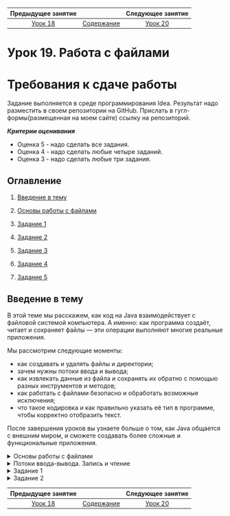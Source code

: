    Предыдущее занятие   |         &nbsp;          |   Следующее занятие    
:----------------------:|:-----------------------:|:----------------------:
 [Урок 18](LESSON18.MD) | [Содержание](README.MD) | [Урок 20](LESSON20.MD) 

# Урок 19. Работа с файлами

# Требования к сдаче работы

Задание выполняется в среде программирования Idea. Результат надо разместить в своем репозитории на GitHub.
Прислать в гугл-формы(размещенная на моем сайте) ссылку на репозиторий.

***Критерии оценивания***

* Оценка 5 - надо сделать все задания.
* Оценка 4 - надо сделать любые четыре заданий.
* Оценка 3 - надо сделать любые три задания.

## Оглавление

1. [Введение в тему](#введение-в-тему)
2. [Основы работы с файлами](#основы-работы-с-файлами)

9. [Задание 1](#задание-1)
10. [Задание 2](#задание-2)
11. [Задание 3](#задание-3)
12. [Задание 4](#задание-4)
13. [Задание 5](#задание-5)

## Введение в тему

В этой теме мы расскажем, как код на Java взаимодействует с файловой системой компьютера. 
А именно: как программа создаёт, читает и сохраняет файлы — эти операции выполняют многие реальные приложения.

Мы рассмотрим следующие моменты:

* как создавать и удалять файлы и директории;
* зачем нужны потоки ввода и вывода;
* как извлекать данные из файла и сохранять их обратно с помощью разных инструментов и методов;
* как работать с файлами безопасно и обработать возможные исключения;
* что такое кодировка и как правильно указать её тип в программе, чтобы корректно отобразить текст.

После завершения уроков вы узнаете больше о том, как Java общается с внешним миром, и сможете создавать более сложные и функциональные приложения.

<details>

<summary>Основы работы с файлами</summary>

## Основы работы с файлами

Особенности навигации и работы с файлами отличаются у разных операционных систем.
Так как Java — кроссплатформенный язык, в ней есть классы, которые координируют взаимодействие разработчика с любой файловой системой.

Для представления файлов в Java существует два класса:

* `java.io.File`, доступный с 1-й версии Java (1996);
* более новый API `java.nio.file.Path`, доступный с 7-й версии Java (2011).

Оба класса умеют выполнять все необходимые операции с файлами: чтение, запись, проверку состояния, удаление и многое другое. 
`File` появился гораздо раньше, но его всё ещё можно встретить в реальных проектах, которые были созданы до 2011 года.
В `Path` учли ошибки предыдущей реализации — что это за ошибки, расскажем подробнее далее в уроке. С момента возникновения класс `Path` стал использоваться для новых проектов.

### Путь


**Путь** (англ. path) — это набор символов, показывающий расположение файла или директории в файловой системе.
Вы уже встречались с понятием «путь», когда работали с командной строкой — команда `pwd` выводит путь к текущей директории.

```bash
$ pwd
/home/student
```

В операционных системах UNIX разделительным знаком для записи пути является `/`. В Windows — `\`. Эти знаки разделяют названия директорий, составляющих путь к файлу. Например:

```commandline
Linux, macOS: /home/username/docs/file.txt
Windows: C:\username\docs\file.txt
```

Есть два вида путей: 
* **Абсолютный (полный) путь** — указывает на одно и то же место в файловой системе вне зависимости от текущей директории. Полный путь всегда начинается с корневого каталога.
* **Относительный (сокращённый) путь** — указывает место относительно какой-либо отправной точки (другого файла, программы и так далее).

Например, абсолютный путь до файла `file.txt` всегда будет одинаковым — `C:\username\docs\file.txt`, а относительный зависит от того, в какой директории
находятся пользователь или программа, которые хотят обратиться к этому файлу. 
Допустим, пользователь находится в папке `C:\username\`, тогда относительный путь до нужного файла — `docs\file.txt`.

### Класс File

Объект класса `File` нужен для управления информацией о файлах и директориях.
Чтобы создать его, можно указать в строке **абсолютный** или **относительный** путь к файлу или каталогу, с которыми предполагается работа в коде.
Пример создания объекта `File` для директории `C:\\documents` в Windows:

```java
File dir = new File("C:\\documents");
```

Также есть следующие способы создать объект типа `File`: 
* `File(File parent, String child)` — указать путь к директории в виде объекта класса `File` и имя файла;
* `File(String parent, String child)` — указать путь к директории и имя файла.

```java
import java.io.File;

public class Practicum {

    public static void main(String[] args) {

        // создание объекта File для директории C:\\documents (для пользователей Windows)
        File dir = new File("C:\\documents");

        // создание объектов для файлов, которые находятся в директории
        File file1 = new File(dir, "lesson.txt"); // указываются путь к директории в виде объекта класса File и имя файла
        File file2 = new File("C:\\documents", "example.txt"); // указываются путь к директории и имя файла
    }
}
```

В классе `File` есть много методов и свойств для работы с файлами и директориями. 
При необходимости вы можете обратиться к [официальной документации](https://docs.oracle.com/en/java/javase/21/docs/api/java.base/java/io/File.html) и найти интересующее описание.
Мы приведём только самые популярные методы:

* `String getName()` — позволяет узнать краткое имя файла или директории;
* `boolean isFile()` — возвращает значение true, если по указанному пути находится файл;
* `boolean isDirectory()` — возвращает значение true, если по указанному пути находится директория;
* `String[] list()` — возвращает массив имён файлов и поддиректорий;
* `File[] listFiles()` — возвращает массив объектов файлов и поддиректорий.

Пройдёмся по содержимому директории с помощью перечисленных методов.

```java
import java.io.File;

public class Practicum {

    private static final String HOME = System.getProperty("user.home");

    public static void main(String[] args) {

        // создаём объект директории
        File dir = new File(HOME);

        // проверяем, является ли объект директорией
        if (dir.isDirectory()) {

            // получаем все вложенные объекты в директории
            for (File item : dir.listFiles()) {
                if (item.isDirectory()) {
                    System.out.println("Каталог: " + item.getName());
                } else {
                    System.out.println("Файл: " + item.getName());
                }
            }
        }
    }
}
```

Ещё несколько наиболее распространённых методов:
* `boolean mkdir()` — создаёт новую директорию. При успешном создании возвращает значение `true`.
* `boolean renameTo(File dest)` — переименовывает файл или директорию. В параметре указывается новое имя файла. Если переименовать не удалось, метод возвращает `false`.
* `boolean delete()` — удаляет или файл, или пустую директорию по пути, который передан в конструктор. При успешном удалении возвращает `true`.

Также в классе `File` существует константа `separator`. С помощью неё вводятся разделительные знаки `/` или `\`.

Пример кода, в котором есть описанные выше методы и константа:

```java
import java.io.File;

public class Practicum {

    private static final String HOME = System.getProperty("user.home");

    public static void main(String[] args) {

        // определение объекта для директории
        File dir = new File(HOME + File.separator + "NewDir");
        
        boolean created = dir.mkdir();
        if (created) {
            System.out.println("Директория создана.");
        }

        // присвоение нового имени директории
        File newDir = new File(HOME + File.separator + "NewDirRenamed");
        dir.renameTo(newDir);

        // удаление директории
        boolean deleted = newDir.delete();
        if (deleted) {
            System.out.println("Директория удалена.");
        }
    }
}

```

### Работа с файлами в 7-й версии Java и выше

У класса `File` имеется ряд недостатков. Например, в нём отсутствует метод, который позволяет скопировать файл
и переместить его в другое место. Кроме того, в этом классе много методов, возвращающих булево значение `false` в случае ошибки. С исключениями править код гораздо проще.

В 7-й версии Java создатели языка решили изменить работу с файлами и директориями. Вместо единого класса `java.io.File` появились три структуры:
* `Paths` — служебный класс, который предоставляет два метода для получения объекта типа `Path`.
* `Path` — доработанная версия `File`. Это интерфейс, у которого есть множество реализаций для конкретных файловых систем. Он делает всё, что может его предшественник, но эффективнее.
* `Files` — класс, состоящий из множества статических методов для работы с файлами.

### Класс Paths

`Paths` — небольшой класс с двумя статическими методами get, которые различаются только входными параметрами. Вот форматы этих методов:
* `Path get(String first, String... more)` — преобразует строку пути (параметр first) или последовательность строк (параметр more), образующих при соединении строку пути, в Path.
* `Path get(URI uri)` — преобразует заданный объект типа URI. Это символьная строка, позволяющая идентифицировать какой-либо ресурс:
документ, изображение, файл и так далее. 
Например, строка `file:\\\C:\books\dune.epub` идентифицирует файл электронной книги, расположенной по пути `C:\\books`, как объект `Path`.

Класс `Paths` создали для того, чтобы получить из переданной строки или `URI` объект типа `Path`. 
Другой функциональности у него нет. Пример работы этого класса:

```java
import java.nio.file.Path;
import java.nio.file.Paths;

public class Practicum {

    public static void main(String[] args) {

        // использован интерфейс Path, который позволяет описать путь к файлам и каталогам
        Path myFavouriteFilePath =
            Paths.get("C:\\users\\username\\desktop\\favouriteFile.txt");
    }
}
```


### Интерфейс Path

Объект типа `Path` содержит имена директорий и файлов, которые составляют полный путь к файлу или каталогу.
Он также содержит методы для добавления элементов пути, их извлечения и манипуляций с ними. 
Остальные методы для разных действий вынесены в статические методы класса `Files`.

Некоторые из методов `Path`:
* `Path getFileName()` — возвращает имя файла из пути;
* `Path getParent()` — возвращает «родительскую» директорию по отношению к текущему пути (ту, которая находится выше по дереву директорий);
* `Path getRoot()` — возвращает «корневую» директорию (ту, которая находится на вершине дерева директорий);
* `java.io.File toFile() `— метод для перехода между старым и новым средством работы с файлами;
* `Path resolve(String other)` — возвращает путь к вложенному элементу с именем `other` в папке (при этом исходный путь должен быть папкой — файлы не могут содержать вложенных элементов).
* 
С остальными методами интерфейса Path вы можете ознакомиться в [официальной документации](https://docs.oracle.com/en/java/javase/21/docs/api/java.base/java/nio/file/Path.html).

С помощью описанных выше методов можно получить минимальную информацию о расположении объекта типа Path. Например:
```java
import java.nio.file.Path;
import java.nio.file.Paths;

public class Practicum {

    private static final String HOME = System.getProperty("user.home");

    public static void main(String[] args) {

        // создаём объект Path с помощью статического метода get() класса Paths
        Path testFilePath = Paths.get(HOME, "test", "file.txt");

        // выводим информацию о файле
        System.out.println("Информация о файле: ");
        System.out.println(" - имя: " + testFilePath.getFileName());
        System.out.println(" - корневая директория: " + testFilePath.getRoot());
        System.out.println(" - родительская директория: " + testFilePath.getParent());

        // выводим элементы пути
        System.out.println("Элементы пути: ");
        for (Path element : testFilePath) {
            System.out.println(" - элемент пути: " + element);
        }
    }
}
```

### Класс Files

`Files` — это `final`-класс с `private`-конструктором. Он содержит только 
статические методы для выполнения различных действий. Его основные методы:
* `Path createFile(Path path, FileAttribute<?>... attrs)` — создаёт новый пустой файл. Выбрасывает исключение, если файл уже существует. Параметры метода: `path` — путь к файлу, который нужно создать, `attrs` — необязательный список атрибутов файла (в нём можно указать правила доступа к файлу, добавить информацию о создателе и так далее).
* `Path createDirectory(Path dir, FileAttribute<?>... attrs)` — создаёт новую директорию. Параметры метода: `dir` — директория, которую нужно создать, `attrs` — необязательный список атрибутов директории.
* `Path move(Path source, Path target, CopyOption. . . options)` — перемещает файл. Параметры метода: `source` — путь к файлу, который нужно переместить, `target` — путь к файлу назначения, `options` — необязательные параметры, определяющие, как нужно делать перемещение.
* `void delete(Path path)` — удаляет файл или директорию. Если удаляется директория, необходимо убедиться, что она пуста, иначе будет получено исключение `DirectoryNotEmptyException`. Если удаляется файл, необходимо убедиться, что он существует, иначе будет получено исключение `NoSuchFileException`. Параметры метода: `path` — путь к файлу или директории, которые нужно удалить.
* `boolean deleteIfExists(Path path)` — удаляет файл или директорию, если они существуют. Параметры метода: `path` — путь к файлу, который нужно удалить. Возвращаемое значение: `true` — если файл был удалён этим методом, `false` — если файл не может быть удалён, потому что не существует.

Остальные методы класса `Files` вы можете найти в [официальной документации](https://docs.oracle.com/en/java/javase/21/docs/api/java.base/java/nio/file/Files.html).

В примере ниже показана работа обозначенных методов:

```java
import java.io.IOException;
import java.nio.file.Files;
import java.nio.file.Path;
import java.nio.file.Paths;
import static java.nio.file.StandardCopyOption.REPLACE_EXISTING;

public class Practicum {

    private static final String HOME = System.getProperty("user.home");

    public static void main(String[] args) throws IOException {

        // создаём файл testFile
        Path testFile =
            Files.createFile(Paths.get(HOME, "testFile.txt"));

        if (Files.exists(Paths.get(HOME, "testFile.txt"))) {
            System.out.println("Файл успешно создан.");
        }

        // создаём директорию testDirectory
        Path testDirectory =
            Files.createDirectory(Paths.get(HOME, "testDirectory"));
        if (Files.exists(Paths.get(HOME, "testDirectory"))) {
            System.out.println("Директория успешно создана.");
        }

        // перемещаем файл testFile в директорию testDirectory
        testFile = Files.move(testFile,
            Paths.get(HOME, "testDirectory", "testFile.txt"),
            REPLACE_EXISTING);

        if (Files.exists(
            Paths.get(HOME, "testDirectory", "testFile.txt"))) {

            System.out.println("Файл перемещён в testDirectory.");
        }

        // удаляем файл
        Files.delete(testFile);
        if (!Files.exists(
            Paths.get(HOME, "testDirectory", "testFile.txt"))) {

            System.out.println("Тестовый файл удалён.");
        }

        // удаляем пустую директорию
        Files.delete(testDirectory);
        if (!Files.exists(Paths.get(HOME, "testDirectory"))) {
            System.out.println("Директория удалена.");
        }
    }
}
```

### Метод copy()
Теперь расскажем о методе, которого не хватало в `File`. Это метод копирования `Path copy(Path source, Path target, CopyOption... options)`.
Его параметры: `source` — путь к исходному файлу, `target` — путь к тому файлу, что будет создан в результате копирования (включая имя нового файла),
`options` — необязательные параметры копирования. Существует три таких параметра:
* `REPLACE_EXISTING` — указывает, что если в директории назначения уже есть такой файл, то нужно его заменить;
* `COPY_ATTRIBUTES` — указывает, что нужно скопировать атрибуты оригинального файла в его копию;
* `ATOMIC_MOVE` — указывает, что необходимо переместить файл атомарно. Это значит, что перемещение или выполнится целиком, или не выполнится вообще.
💡 Обратите внимание

>💡 Обратите внимание: при копировании директории содержащиеся в ней файлы и каталоги копироваться не будут.

В примере ниже сначала создаётся объект типа `Path` для исходного файла (`sourceFile`) и объект для директории назначения (`targetDir`). Далее с помощью метода resolve
(англ. «разрешить»), который умеет объединять два пути в один, создаётся объект `targetFile` для пути файла назначения. После этого выполняется метод `copy()`.

```java
import java.io.IOException;
import java.nio.file.FileAlreadyExistsException;
import java.nio.file.Files;
import java.nio.file.Path;
import java.nio.file.Paths;

public class Practicum {

    private static final String HOME = System.getProperty("user.home");

    public static void main(String[] args) {

        // исходный файл
        Path sourceFile = Paths.get(HOME, "test.txt");
        // директория назначения
        Path targetDir = Paths.get(HOME, "test");

        copyFile(sourceFile, targetDir);
    }

    public static void copyFile(Path sourceFile, Path targetDir) {
        Path targetFile = targetDir.resolve(sourceFile.getFileName());

        try {
            Files.copy(sourceFile, targetFile);
        } catch (FileAlreadyExistsException e) {
            System.out.format("Файл %s уже существует.", targetFile);
        } catch (IOException e) {
            System.err.format("Произошла ошибка во время копирования файла.");
        }
    }

}
```

</details>

<details>

<summary>Потоки ввода-вывода. Запись и чтение</summary>

## Потоки ввода-вывода. Запись и чтение

Большинство современных программ так или иначе взаимодействуют с внешним миром.
Например, загружают информацию, обмениваются ею с другими приложениями или читают файлы. 
Иными словами, программы непрерывно получают и отправляют данные — вводят их и выводят. 
Этот процесс так и называется **вводом-выводом** (англ. _input/output_). 
В Java, как и во многих других языках программирования, существует специальное понятие для работы с вводом-выводом.

### Поток

**Поток** (англ. _stream_) — это бесконечная последовательность данных. Представьте трубу, в которую вместо воды поступают упорядоченные символы или байты.
Такие трубы можно соединять друг с другом, ведь один поток способен передавать данные в другой, предварительно модифицируя их.

![img.png](img.png)

Поток подключён к источнику (англ. _source_) или получателю данных (англ. _destination_). По направлению потоки делятся следующим образом:
* **потоки ввода** (англ. _input streams_), из которых считываются данные;
* **потоки вывода** (англ. _output streams_), в которые записываются данные.

А по типу передаваемых данных так:

* **символьные потоки** (англ. _character streams_), которые содержат символы;

![img_1.png](img_1.png)

* **байтовые потоки** (англ. _byte streams_), которые содержат информацию в виде последовательности байтов.

![img_2.png](img_2.png)


### Классы для работы с потоками

В Java все необходимые классы для работы с потоками ввода-вывода находятся в пакете jаvа.io. 
Благодаря этим классам разработчику не нужно вникать в особенности низкоуровневой организации операционных систем. 

Для каждого из типов потоков Java предлагает отдельный базовый абстрактный класс:
* `InputStream` — представляет поток ввода для чтения байтов;
* `OutputStream` — представляет поток вывода для записи байтов;
* `Reader` — представляет поток ввода для чтения символов;
* `Writer` — представляет поток вывода для записи символов.

![img_3.png](img_3.png)

Также в пакете `java.io` содержится множество подклассов этих классов. Все они предназначены для различных целей.
Например, для доступа к файлам или к сети, для чтения и записи текста и так далее.

Среди прочих в этом пакете есть подкласс `PrintStream`, наследник `OutputStream`.
На самом деле вы уже знакомы с ним. Поле `out` класса `System`, которое вы множество раз использовали
для вывода информации в консоль, как раз этого типа. `PrintStream` — стандартный выходной поток,
который открыт во время выполнения программы и готов принимать выходные данные для вывода в терминал.

### Потоки и файлы

Файлы — самые распространённые источники или получатели данных в приложении. 
Для работы с файлами у каждого из четырёх абстрактных классов потоков есть своя реализация:
`FileInputStream` и `FileOutputStream`; `FileReader` и `FileWriter`.

Выбор между байтовыми и символьными потоками зависит от того, с каким типом файла предстоит работать.
Для бинарных файлов, таких как картинки, видео, pdf-файлы, нужен байтовый поток
(`FileInputStream` для чтения байтов и `FileOutputStream` для их записи). 
Для текстовых файлов лучше использовать символьный поток (`FileReader` для чтения символов и `FileWriter` для их записи), 
хотя можно применять и байтовые потоки.

> 💡 Общая схема работы с потоками и файлами в Java выглядит так:
1. Создаётся потоковый объект и ассоциируется с файлом на диске.
2. Данные читаются из потока или записываются в поток.
3. Поток закрывается.

### Запись

Чтобы сделать запись в файл с помощью `FileWriter`, 
нужно сначала создать объект `FileWriter`. Далее методом `write()`,
который есть у всех потоков вывода, можно добавить строки в новый файл. В конце необходимо закрыть поток методом `close()`.

```java
import java.io.FileWriter;
import java.io.IOException;
import java.io.Writer;

public class Practicum {

    public static void main(String[] args) throws IOException {
        Writer fileWriter = new FileWriter("filewriter.txt");

        fileWriter.write("новая запись в новый файл\n");
        fileWriter.write("добавляем текст");

        fileWriter.close();
    }
}
```

![img_4.png](img_4.png)

> 💡 С конструктором `FileWriter(String fileName)` содержимое файла будет создаваться заново при каждом запуске программы.
Чтобы добавить содержимое к уже существующему файлу, необходимо воспользоваться конструктором `FileWriter(String fileName, 
boolean append)` и передать в него значение `true` для флага `append` (англ. «присоединять»). 
Это специальный признак того, что новые данные будут записаны в конец файла.

Запустите код из примера выше с признаком `append = true` и посмотрите, как изменится создаваемый файл `filewriter.txt`.

### Чтение

Чтобы прочитать текстовый файл, необходимо сначала создать объект `FileReader`,
который подключается к файлу. `FileReader` считывает данные по одному символу за раз, 
пока не будет достигнут конец файла.

Метод `read()` возвращает значение типа `int`. А `int` содержит 
значение `char` прочитанного символа. Если метод `read()` возвращает `-1`, значит,
в `FileReader` больше нет данных для чтения и его можно закрыть с помощью метода `close()`.

```java
import java.io.FileReader;
import java.io.IOException;
import java.io.Reader;

public class Practicum {

    public static void main(String[] args) throws IOException {
        Reader fileReader = new FileReader("filereader.txt");

        int data = fileReader.read();
        while (data != -1) {
            System.out.print((char) data);
            data = fileReader.read();
        }

        fileReader.close();
    }
}
```

![img_5.png](img_5.png)

`filereader.txt`

```txt
Практикум
```

### Буферизация
В примере выше `FileReader` обращался за каждым символом напрямую к файлу.
То есть его содержимое считывалось посимвольно. Этот процесс можно ускорить, 
если применить **буферизацию** (от англ. _buffer_, «буфер»). **Буферизация** — способ ввода и вывода данных, 
при котором для их временного хранения используется область памяти — **буфер**.

Буфером может быть обычный массив. Данные по очереди попадают в него, накапливаются, 
а затем обрабатываются вместе. Если добавить буферизацию в рассмотренный нами выше код,
`FileReader` будет обращаться за символами не к файлу, а к буферу. Это увеличит производительность программы.

Буферизация используется не только для чтения файлов, но и для записи.
В таком случае новые символы будут сначала сохранены в буфере, а затем, 
когда он наполнится, одной порцией записаны в файл.

Мы покажем, как работать с буферизацией, на примере класса `BufferedReader`. `BufferedReader` — подкласс `Reader`,
а значит, он может использовать все те методы для чтения из потока,
которые определены в классе `Reader`. 
Например, `read()`. Также у него есть свой собственный метод `readLine()`, 
позволяющий считывать данные из потока построчно.

![img_6.png](img_6.png)

`BufferedReader` имеет следующие конструкторы:

```java
BufferedReader(Reader in)
BufferedReader(Reader in, int sz)
```

Обратите внимание, что в конструкторе `BufferedReader(Reader in, int sz)`, 
кроме потока ввода, из которого производится чтение, нужно также указать размер буфера,
в который будут считываться символы. Если не передать размер буфера в конструктор явно, 
программа использует значение по умолчанию — 8192 символа.

Пример кода чтения файла с буферизацией:

```java
import java.io.BufferedReader;
import java.io.FileReader;
import java.io.IOException;

public class Practicum {

    public static void main(String[] args) throws IOException {
        FileReader reader = new FileReader("bufferedreader.txt");
        BufferedReader br = new BufferedReader(reader);

        while (br.ready()) {
            String line = br.readLine();
            System.out.println(line);
        }

        br.close();
    }
}
```

![img_7.png](img_7.png)

`bufferedreader.txt`

```txt
первая строка
вторая строка
последняя строка 
```


</details>


<details>

<summary>Задание 1</summary>

## Задание 1

Вам нужно создать файловый менеджер. Приложение должно уметь:
* просматривать содержимое директории;
* создавать файлы и директории;
* переименовывать файлы или директории;
* полностью перемещать файлы или директории;
* удалять файлы или директории.

Пользователю необходимо выбрать, какую операцию он хочет выполнить с файлом или папкой, а затем ввести путь к нужному файлу.


```java
import java.io.IOException;
import java.nio.file.Files;
import java.nio.file.Path;
import java.nio.file.Paths;
import java.nio.file.StandardCopyOption;
import java.util.Scanner;

public class Practicum {

    public static void main(String[] args) {
        Scanner scanner = new Scanner(System.in);

        while (true) {
            printMenu();
            String command = scanner.nextLine();

            System.out.println("Введите путь к файлу/директории: ");
            String enteredPath = scanner.nextLine();
            Path path = ??? // создайте переменную пути
            if (!???) { // проверьте, не ошибся ли пользователь
                System.out.println("Введённый путь не существует.");
                break;
            }
            switch (command) {
                case "exit":
                    System.out.println("Выход.");
                    System.exit(0); // пользователь хочет найти выход, выход есть всегда
                    break;
                case "ls":
                    try {
                        for (String element : ? список элементов в path?) {
                            System.out.println(???);
                        }
                    } catch (Exception e) {
                        System.out.println("Произошла ошибка при запросе содержимого директории.");
                        e.printStackTrace();
                    }
                    break;

                case "mkdir":
                    try {
                        ???
                    } catch (IOException e) {
                        System.out.println("Произошла ошибка при создании директории.");
                        e.printStackTrace();
                    }
                    break;
                case "touch":
                    try {
                        ???
                    } catch (IOException e) {
                        System.out.println("Произошла ошибка при создании файла.");
                        e.printStackTrace();
                    }
                    break;
                case "rename":
                    System.out.println("Введите новое имя файла/директории: ");
                    String newName = scanner.nextLine();

                    try {
                        ??? // с помощью опции StandardCopyOption.REPLACE_EXISTING
                    } catch (IOException e) {
                        System.out.println("Произошла ошибка при переименовании файла/директории.");
                        e.printStackTrace();
                    }
                    break;
                case "rm_file":
                    try {
                        if (!???) {
                            ???
                        } else {
                            System.out.println("С помощью этой команды можно удалить только файл!");
                        }
                    } catch (IOException e) {
                        System.out.println("Произошла ошибка при удалении файла.");
                        e.printStackTrace();
                    }
                default:
                    System.out.println("Извините, такой команды пока нет.");
            }

        }
    }

    public static void printMenu() {
        System.out.println("Что вы хотите сделать? ");
        System.out.println("ls - посмотреть содержимое директории.");
        System.out.println("mkdir - создать директорию.");
        System.out.println("touch - создать файл.");
        System.out.println("rename - переименовать директорию/файл.");
        System.out.println("rm_file - удалить файл.");
        System.out.println("exit - выход.");
    }

}
```

### Подсказки

* Для объявления переменной `path` воспользуйтесь методом `Paths.get(enteredPath)`.
* Для перечисления всех файлов в директории воспользуйтесь вызовом `path.toFile().list()`.
* Для создания директории вам понадобится метод `Files.createDirectory(path)`.
* Создать файл можно с помощью метода `Files.createFile(path)`.
* Чтобы переименовать файл или директорию, удобно воспользоваться методом `Files.move`.
* Для удаления файла используйте метод `Files.deleteIfExists(path)`.

</details>

<details>

<summary>Задание 2</summary>

## Задание 2

В компании «Профессиональные программы» решили устроить голосование,
чтобы выбрать, чем заняться на летнем корпоративе. Варианты:

A — поехать на базу отдыха;

B — пойти в поход на байдарках;

C — отправиться на экскурсию в Дагестан;

D — устроить вечеринку в офисе.

Результаты голосования представлены в файле `result.txt`. 
Обработайте результат и выведите количество проголосовавших для каждого варианта.

`result.txt`

```txt
C
A
A
D
B
A
A
B
A
C
D
D
A
A
A
B
A
A
D
B
B
C
C
B
A
C
A
C
A
B
D
A
A
C
D
A
A
B
A
A
A
A
B
A
A
A
A
A
B
B
B
B
B
C
D
```

```java
import java.io.BufferedReader;
import java.io.FileReader;
import java.io.IOException;
import java.util.HashMap;
import java.util.Map;

public class Practicum {

    public static void main(String[] args) throws IOException {
        Map<String, Integer> frequencyMap = new HashMap<>();

        FileReader reader = new FileReader("result.txt");
        BufferedReader br = new BufferedReader(reader);

        // читайте файл построчно и сразу обновляйте frequencyMap.

        // выведите результат в формате "<буква>: <количество>".

    }
}
```

### Ожидаемый результат

![img_8.png](img_8.png)


### Подсказки

* Для чтения создайте цикл `while` с условием `br.ready()`.
* В цикле `while` для чтения очередной строки используйте метод `readLine()`.
* Не забудьте закрыть поток методом `close()`.


</details>


   Предыдущее занятие   |         &nbsp;          |   Следующее занятие    
:----------------------:|:-----------------------:|:----------------------:
 [Урок 18](LESSON18.MD) | [Содержание](README.MD) | [Урок 20](LESSON20.MD) 